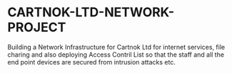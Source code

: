 # CARTNOK-LTD-NETWORK-PROJECT
Building a Network Infrastructure for Cartnok Ltd for internet services, file charing and also deploying Access Contril List so that the staff and all the end point devices are secured from intrusion attacks etc.

